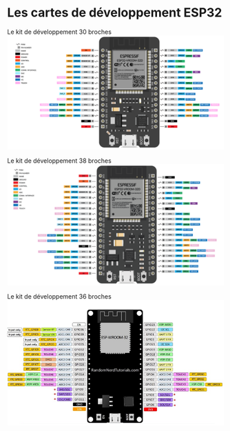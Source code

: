 # Les cartes de développement ESP32


Le kit de développement 30 broches
![DEV KIT V1 30 pins](/00_hardware/esp32_30pins.png)

Le kit de développement 38 broches
![DEV KIT V1 36 pins](/00_hardware/esp32_38pins.png)

Le kit de développement 36 broches
![DEV KIT V1 36 pins](/00_hardware/esp32_36pins.png)
